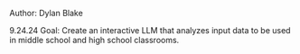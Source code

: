 Author: Dylan Blake

9.24.24 Goal: Create an interactive LLM that analyzes input data to be used in middle school and high school classrooms.
